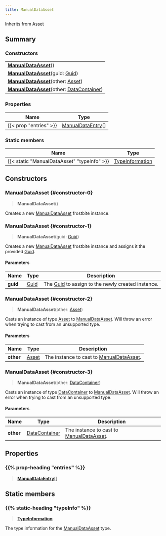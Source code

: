 ```yaml
---
title: ManualDataAsset
---
```


Inherits from [Asset](/vext/ref/fb/asset)

## Summary

### Constructors

|  |
| --- |
| **[ManualDataAsset](#constructor-0)**() |
| **[ManualDataAsset](#constructor-1)**(guid: [Guid](/vext/ref/shared/type/guid)) |
| **[ManualDataAsset](#constructor-2)**(other: [Asset](/vext/ref/fb/asset)) |
| **[ManualDataAsset](#constructor-3)**(other: [DataContainer](/vext/ref/shared/type/datacontainer)) |

### Properties

| Name | Type |
| ---- | ---- |
| {{< prop "entries" >}} | [ManualDataEntry](/vext/ref/fb/manualdataentry)[] |

### Static members

| Name | Type |
| ---- | ---- |
| {{< static "ManualDataAsset" "typeInfo" >}} | [TypeInformation](/vext/ref/shared/type/typeinformation) |

## Constructors

### ManualDataAsset {#constructor-0}

> **ManualDataAsset**()

Creates a new [ManualDataAsset](/vext/ref/fb/manualdataasset) frostbite instance.

### ManualDataAsset {#constructor-1}

> **ManualDataAsset**(guid: [Guid](/vext/ref/shared/type/guid))

Creates a new [ManualDataAsset](/vext/ref/fb/manualdataasset) frostbite instance and assigns it the provided [Guid](/vext/ref/shared/type/guid).

#### Parameters

| Name | Type | Description |
| ---- | ---- | ----------- |
| **guid** | [Guid](/vext/ref/shared/type/guid) | The [Guid](/vext/ref/shared/type/guid) to assign to the newly created instance. |

### ManualDataAsset {#constructor-2}

> **ManualDataAsset**(other: [Asset](/vext/ref/fb/asset))

Casts an instance of type [Asset](/vext/ref/fb/asset) to [ManualDataAsset](/vext/ref/fb/manualdataasset). Will throw an error when trying to cast from an unsupported type.

#### Parameters

| Name | Type | Description |
| ---- | ---- | ----------- |
| **other** | [Asset](/vext/ref/fb/asset) | The instance to cast to [ManualDataAsset](/vext/ref/fb/manualdataasset). |

### ManualDataAsset {#constructor-3}

> **ManualDataAsset**(other: [DataContainer](/vext/ref/shared/type/datacontainer))

Casts an instance of type [DataContainer](/vext/ref/shared/type/datacontainer) to [ManualDataAsset](/vext/ref/fb/manualdataasset). Will throw an error when trying to cast from an unsupported type.

#### Parameters

| Name | Type | Description |
| ---- | ---- | ----------- |
| **other** | [DataContainer](/vext/ref/shared/type/datacontainer) | The instance to cast to [ManualDataAsset](/vext/ref/fb/manualdataasset). |

## Properties

### {{% prop-heading "entries" %}}

> **[ManualDataEntry](/vext/ref/fb/manualdataentry)**[]

## Static members

### {{% static-heading "typeInfo" %}}

> **[TypeInformation](/vext/ref/shared/type/typeinformation)**

The type information for the [ManualDataAsset](/vext/ref/fb/manualdataasset) type.

